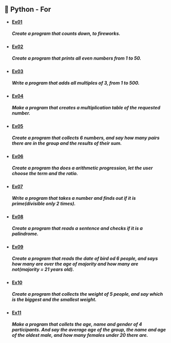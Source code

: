 ## 🐍 Python - For
- **[Ex01](https://github.com/Guinzena/py_if_elif_else/blob/main/ex01.py)** <h5>Create a program that counts down, to fireworks. </h5>
- **[Ex02](https://github.com/Guinzena/py_if_elif_else/blob/main/ex02.py)** <h5>Create a program that prints all even numbers from 1 to 50. </h5>
- **[Ex03](https://github.com/Guinzena/py_if_elif_else/blob/main/ex03.py)** <h5>Write a program that adds all multiples of 3, from 1 to 500. </h5>
- **[Ex04](https://github.com/Guinzena/py_if_elif_else/blob/main/ex04.py)** <h5>Make a program that creates a multiplication table of the requested number.</h5>
- **[Ex05](https://github.com/Guinzena/py_if_elif_else/blob/main/ex05.py)** <h5>Create a program that collects 6 numbers, and say how many pairs there are in the group and the results of their sum. </h5>
- **[Ex06](https://github.com/Guinzena/py_if_elif_else/blob/main/ex06.py)** <h5>Create a program tha does a arithmetic progression, let the user choose the term and the ratio. </h5>
- **[Ex07](https://github.com/Guinzena/py_if_elif_else/blob/main/ex07.py)** <h5>Write a program that takes a number and finds out if it is prime(divisible only 2 times).</h5>
- **[Ex08](https://github.com/Guinzena/py_if_elif_else/blob/main/ex08.py)** <h5>Create a program that reads a sentence and checks if it is a palindrome. </h5>
- **[Ex09](https://github.com/Guinzena/py_if_elif_else/blob/main/ex09.py)** <h5>Create a program that reads the date of bird od 6 people, and says how many are over the age of majority and how many are not(majority = 21 years old). </h5>
- **[Ex10](https://github.com/Guinzena/py_if_elif_else/blob/main/ex10.py)** <h5>Create a program that collects the weight of 5 people, and say which is the biggest and the smallest weight. </h5>
- **[Ex11](https://github.com/Guinzena/py_if_elif_else/blob/main/ex10.py)** <h5>Make a program that collets the age, name and gender of 4 participants. And say the average age of the group, the name and age of the oldest male, and how many females under 20 there are.</h5>
